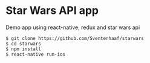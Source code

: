 # Star Wars API app

Demo app using react-native, redux and star wars api

```
$ git clone https://github.com/Sventenhaaf/starwars
$ cd starwars
$ npm install
$ react-native run-ios
```
